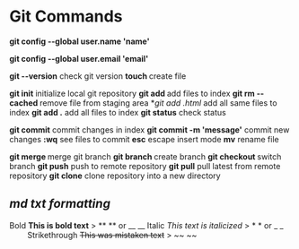 # Git Commands

**git config --global user.name 'name'** 

**git config --global user.email 'email'**

**git --version**                          check git version
**touch <file>**                           create file

**git init**                               initialize local git repository
**git add <file>**                         add files to index
**git rm -- cached <file>**                remove file from staging area
**git add *.html**                         add all same files to index
**git add .**                              add all files to index
**git status**                             check status

**git commit**                             commit changes in index
**git commit -m 'message'**                commit new changes
**:wq**                                    see files to commit 
**esc**                                    escape insert mode
**mv**                                     rename file

**git merge <branch>**                     merge git branch
**git branch <name>**                      create branch
**git checkout <branch>**                  switch branch
**git push**                               push to remote repository
**git pull**                               pull latest from remote repository
**git clone**                              clone repository into a new directory


## *md txt formatting*

Bold                      **This is bold text**       > ** ** or __ __
Italic                    _This text is italicized_   > * * or _ _   
Strikethrough             ~~This was mistaken text~~  > ~~ ~~  
